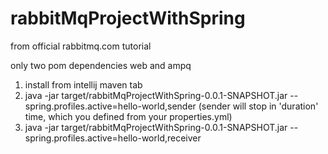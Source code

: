 # rabbitMqProjectWithSpring

from official rabbitmq.com tutorial

only two pom dependencies web and ampq

1. install from intellij maven tab
2.  java -jar target/rabbitMqProjectWithSpring-0.0.1-SNAPSHOT.jar --spring.profiles.active=hello-world,sender 
(sender will stop in 'duration' time, which you defined from your properties.yml)
3. java -jar target/rabbitMqProjectWithSpring-0.0.1-SNAPSHOT.jar --spring.profiles.active=hello-world,receiver
